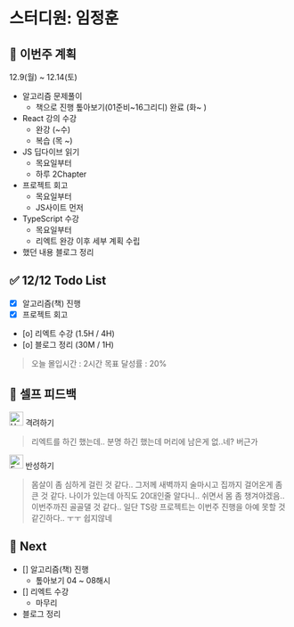 # 스터디원: 임정훈

## 🚀 이번주 계획

12.9(월) ~ 12.14(토)

- 알고리즘 문제풀이
  - 책으로 진행 톺아보기(01준비~16그리디) 완료 (화~ )
- React 강의 수강
  - 완강 (~수)
  - 복습 (목 ~)
- JS 딥다이브 읽기
  - 목요일부터
  - 하루 2Chapter
- 프로젝트 회고
  - 목요일부터
  - JS사이트 먼저
- TypeScript 수강
  - 목요일부터
  - 리엑트 완강 이후 세부 계획 수립
- 했던 내용 블로그 정리

## ✅ 12/12 Todo List

- [x] 알고리즘(책) 진행
- [x] 프로젝트 회고
- [o] 리엑트 수강 (1.5H / 4H)
- [o] 블로그 정리 (30M / 1H)

> 오늘 몰입시간 : 2시간
> 목표 달성률 : 20%

## 🎉 셀프 피드백

<img src="https://raw.githubusercontent.com/Tarikul-Islam-Anik/Animated-Fluent-Emojis/master/Emojis/Smilies/Hugging%20Face.png" alt="Hugging Face" width="25" height="25"> 격려하기</img>

> 리엑트를 하긴 했는데.. 분명 하긴 했는데 머리에 남은게 없..네? 버근가

<img src="https://raw.githubusercontent.com/Tarikul-Islam-Anik/Animated-Fluent-Emojis/master/Emojis/Smilies/Face%20with%20Monocle.png" alt="Face with Monocle" width="25" height="25"> 반성하기</img>

> 몸살이 좀 심하게 걸린 것 같다.. 그저께 새벽까지 술마시고 집까지 걸어온게 좀 큰 것 같다. 나이가 있는데 아직도 20대인줄 알다니.. 쉬면서 몸 좀 챙겨야겠음.. 이번주까진 골골댈 것 같다.. 일단 TS랑 프로젝트는 이번주 진행을 아예 못할 것 같긴하다.. ㅜㅜ 쉽지않네

## 🌱 Next

- [] 알고리즘(책) 진행
  - 톺아보기 04 ~ 08해시
- [] 리엑트 수강
  - 마무리
- 블로그 정리
